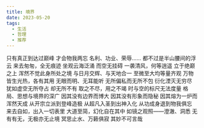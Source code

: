 ```yaml
---
title: 境界
date: 2023-05-20
tags:
  - 生活
  - 哲理
  - 推荐
---
```


只有真正到达过巅峰
才会物我两忘
名利、功业、荣辱……
都不过是半山腰间的浮云
来去匆匆，全无痕迹
坐观云海泛涌
而空无挂碍
一袭清风，何等逍遥<!--more-->
立于绝巅之上
浑然不觉此身所处之境
与日月交辉、与天地合一
至微至大均等量齐观
万物皆生光热，各有其用
无眼而明、无耳能听
无所偏私而无所不包
衍化湮灭无穷尽
犹如虚空无所夺占
却无所不有
取之不尽，用之不竭
时与空的标尺无法度量
格局、思想与境界的深广
因其没有边界而博大
因其没有形象而隐秘
因其熔为一炉而浑然天成
从开宗立派到登峰造极
从超凡入圣到出神入化
从功成身退到物我俱忘
来去自如，出入一切表里
大道至简，幻化自在其中
如镜之观照——澄澈、洞悉
无有有无，无极亦无止境
冥思止水、万籁俱寂
其妙不可言哉